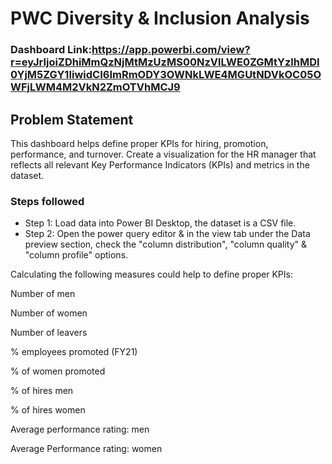 # PWC Diversity & Inclusion Analysis

### Dashboard Link:https://app.powerbi.com/view?r=eyJrIjoiZDhiMmQzNjMtMzUzMS00NzVlLWE0ZGMtYzlhMDI0YjM5ZGY1IiwidCI6ImRmODY3OWNkLWE4MGUtNDVkOC05OWFjLWM4M2VkN2ZmOTVhMCJ9

## Problem Statement

This dashboard helps define proper KPIs for hiring, promotion, performance, and turnover. Create a visualization for the HR manager that reflects all relevant Key Performance Indicators (KPIs) and metrics in the dataset.


### Steps followed 

- Step 1: Load data into Power BI Desktop, the dataset is a CSV file.
- Step 2: Open the power query editor & in the view tab under the Data preview section, check the "column distribution", "column quality" & "column profile" options.

Calculating the following measures could help to define proper KPIs:

Number of men

Number of women

Number of leavers

% employees promoted (FY21)

% of women promoted

% of hires men

% of hires women

Average performance rating: men

Average Performance rating: women
